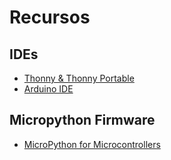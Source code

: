# Recursos

## IDEs

- [Thonny & Thonny Portable](https://github.com/thonny/thonny/releases/)
- [Arduino IDE](https://www.arduino.cc/en/software)

## Micropython Firmware

- [MicroPython for Microcontrollers](https://micropython.org/)
